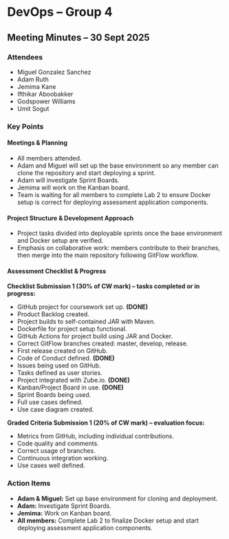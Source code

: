 # DevOps – Group 4
## Meeting Minutes – 30 Sept 2025

### Attendees
- Miguel Gonzalez Sanchez  
- Adam Ruth  
- Jemima Kane  
- Ifthikar Aboobakker  
- Godspower Williams  
- Umit Sogut  

### Key Points

#### Meetings & Planning
- All members attended.  
- Adam and Miguel will set up the base environment so any member can clone the repository and start deploying a sprint.  
- Adam will investigate Sprint Boards.  
- Jemima will work on the Kanban board.  
- Team is waiting for all members to complete Lab 2 to ensure Docker setup is correct for deploying assessment application components.  

#### Project Structure & Development Approach
- Project tasks divided into deployable sprints once the base environment and Docker setup are verified.  
- Emphasis on collaborative work: members contribute to their branches, then merge into the main repository following GitFlow workflow.  

#### Assessment Checklist & Progress

**Checklist Submission 1 (30% of CW mark) – tasks completed or in progress:**  
- GitHub project for coursework set up. **(DONE)**  
- Product Backlog created.  
- Project builds to self-contained JAR with Maven.  
- Dockerfile for project setup functional.  
- GitHub Actions for project build using JAR and Docker.  
- Correct GitFlow branches created: master, develop, release.  
- First release created on GitHub.  
- Code of Conduct defined. **(DONE)**  
- Issues being used on GitHub.  
- Tasks defined as user stories.  
- Project integrated with Zube.io. **(DONE)**  
- Kanban/Project Board in use. **(DONE)**  
- Sprint Boards being used.  
- Full use cases defined.  
- Use case diagram created.  

**Graded Criteria Submission 1 (20% of CW mark) – evaluation focus:**  
- Metrics from GitHub, including individual contributions.  
- Code quality and comments.  
- Correct usage of branches.  
- Continuous integration working.  
- Use cases well defined.  

### Action Items
- **Adam & Miguel:** Set up base environment for cloning and deployment.  
- **Adam:** Investigate Sprint Boards.  
- **Jemima:** Work on Kanban board.  
- **All members:** Complete Lab 2 to finalize Docker setup and start deploying assessment application components.
